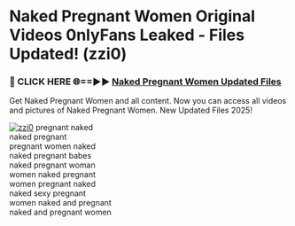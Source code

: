 # Naked Pregnant Women Original Videos 0nlyFans Leaked - Files Updated! (zzi0)

<h3>🔴 CLICK HERE 🌐==►► <a href="https://tinyurl.com/yckcrads" rel="nofollow">Naked Pregnant Women Updated Files</a></h3>

Get Naked Pregnant Women and all content. Now you can access all videos and pictures of Naked Pregnant Women. New Updated Files 2025!

[![zzi0](https://i.imgur.com/hpKpOFt.gif)](https://tinyurl.com/yckcrads)
pregnant naked<br>
naked pregnant<br>
pregnant women naked<br>
naked pregnant babes<br>
naked pregnant woman<br>
women naked pregnant<br>
women pregnant naked<br>
naked sexy pregnant<br>
women naked and pregnant<br>
naked and pregnant women